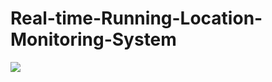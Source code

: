 # Real-time-Running-Location-Monitoring-System
<a href="https://996.icu"><img src="https://img.shields.io/badge/link-996.icu-red.svg"></a>
